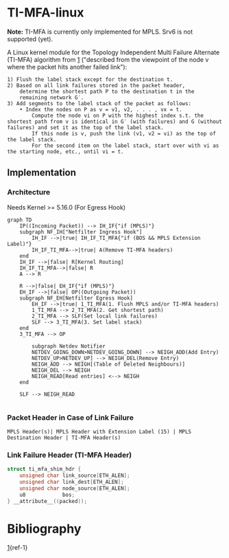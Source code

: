 # TI-MFA-linux

**Note:** TI-MFA is currently only implemented for MPLS. Srv6 is not supported (yet).

A Linux kernel module for the Topology Independent Multi Failure Alternate (TI-MFA) algorithm from [1](#ref-1) ("described from the viewpoint of the node v where the packet hits another failed link"):
```
1) Flush the label stack except for the destination t.
2) Based on all link failures stored in the packet header,
    determine the shortest path P to the destination t in the
    remaining network G′.
3) Add segments to the label stack of the packet as follows:
    • Index the nodes on P as v = v1, v2, . . . , vx = t.
        Compute the node vi on P with the highest index s.t. the shortest path from v is identical in G′ (with failures) and G (without failures) and set it as the top of the label stack.
        If this node is v, push the link (v1, v2 = vi) as the top of the label stack.
        For the second item on the label stack, start over with vi as the starting node, etc., until vi = t.
```

## Implementation

### Architecture
Needs Kernel >= 5.16.0 (For Egress Hook)
```mermaid
graph TD
    IP((Incoming Packet)) --> IH_IF{"if (MPLS)"}
    subgraph NF_IH["Netfilter Ingress Hook"]
        IH_IF -->|true| IH_IF_TI_MFA{"if (BOS && MPLS Extension Label)"}
        IH_IF_TI_MFA-->|true| A(Remove TI-MFA headers)
    end
    IH_IF -->|false| R[Kernel Routing]
    IH_IF_TI_MFA-->|false| R
    A --> R

    R -->|false| EH_IF{"if (MPLS)"}
    EH_IF -->|false| OP((Outgoing Packet))
    subgraph NF_EH[Netfilter Egress Hook]
        EH_IF -->|true| 1_TI_MFA(1. Flush MPLS and/or TI-MFA headers)
        1_TI_MFA --> 2_TI_MFA(2. Get shortest path)
        2_TI_MFA --> SLF(Set local link failures)
        SLF --> 3_TI_MFA(3. Set label stack)
    end
    3_TI_MFA --> OP

        subgraph Netdev Notifier
        NETDEV_GOING_DOWN>NETDEV_GOING_DOWN] --> NEIGH_ADD(Add Entry)
        NETDEV_UP>NETDEV_UP] --> NEIGH_DEL(Remove Entry)
        NEIGH_ADD --> NEIGH[(Table of Deleted Neighbours)]
        NEIGH_DEL --> NEIGH
        NEIGH_READ[Read entries] <--> NEIGH
    end

    SLF --> NEIGH_READ


```
### Packet Header in Case of Link Failure
```
MPLS Header(s)| MPLS Header with Extension Label (15) | MPLS Destination Header | TI-MFA Header(s)
```

### Link Failure Header (TI-MFA Header)
```c
struct ti_mfa_shim_hdr {
    unsigned char link_source[ETH_ALEN];
    unsigned char link_dest[ETH_ALEN];
    unsigned char node_source[ETH_ALEN];
    u8            bos;
} __attribute__((packed));
```

# Bibliography
[1](https://www.univie.ac.at/ct/stefan/gi18.pdf){ref-1}
